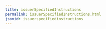 ```yaml
---
title: issuerSpecifiedInstructions
permalink: issuerSpecifiedInstructions.html
jsonid: issuerspecifiedinstructions
---
```

